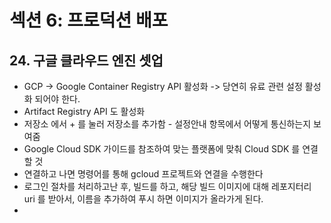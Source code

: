 # 섹션 6: 프로덕션 배포 
## 24. 구글 클라우드 엔진 셋업
- GCP -> Google Container Registry API 활성화 -> 당연히 유료 관련 설정 활성화 되어야 한다. 
- Artifact Registry API 도 활성화
- 저장소 에서 + 를 눌러 저장소를 추가함 - 설정안내 항목에서 어떻게 통신하는지 보여줌 
- Google Cloud SDK 가이드를 참조하여 맞는 플랫폼에 맞춰 Cloud SDK 를 연결할 것
- 연결하고 나면 명령어를 통해 gcloud 프로젝트와 연결을 수행한다
- 로그인 절차를 처리하고난 후, 빌드를 하고, 해당 빌드 이미지에 대해 레포지터리 uri 를 받아서, 이름을 추가하여 푸시 하면 이미지가 올라가게 된다. 
-